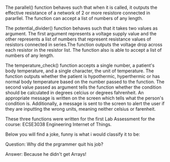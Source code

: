  The parallel() function behaves such that when it is called, it outputs the effective resistance of a network of 2 or more resistore connected in pararllel. The function can accept a list of numbers of any length.

 The potential_divider() function behaves such that it takes two values as argument. The first argument represents a voltage supply value and the other represents a list of numbers that represent resistance values of resistors connected in series.The function outputs the voltage drop across each resistor in the resistor list. The function also is able to accept a list of numbers of any length.

The temperature_check() function accepts a single number, a patient's body temperature, and a single character, the unit of temperature. The function outputs whether the patient is hypothermic, hyperthermic or has normal body temperature based on the number passed to the function. The second value passed as argument  tells the function whether the condition should be calculated in degrees celcius or degrees fahrenheit. An appropriate message is written on the screen which tells what the person's condition is. Additionally, a message is sent to the screen to alert the user if they are inputting the wrong units, meaning neither celsius or farenheit. 

These three functions were written for the first Lab Assessment for the course: 
ECSE3038 Engineering Internet of Things. 


Below you will find a joke, funny is what i would classify it to be:

Question: Why did the prgrammer quit his job?

Answer: Because he didn't get Arrays! 


    

